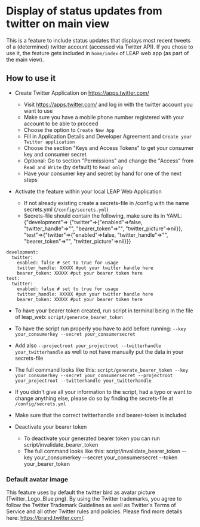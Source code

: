 # Display of status updates from twitter on main view #

This is a feature to include status updates that displays most recent tweets
of a (determined) twitter account (accessed via Twitter API).
If you chose to use it, the feature gets included in `home/index` of
LEAP web app (as part of the main view).

## How to use it ##

* Create Twitter Application on https://apps.twitter.com/
  * Visit https://apps.twitter.com/ and log in with the twitter account you want to use
  * Make sure you have a mobile phone number registered with your account to be able to proceed
  * Choose the option to `Create New App`
  * Fill in Application Details and Developer Agreement and `Create your Twitter application`
  * Choose the section "Keys and Access Tokens" to get your consumer key and consumer secret
  * Optional: Go to section "Permissions" and change the "Access" from `Read and Write` (by default) to `Read only`
  * Have your consumer key and secret by hand for one of the next steps

* Activate the feature within your local LEAP Web Application
  * If not already existing create a secrets-file in /config with the name secrets.yml (`/config/secrets.yml`)
  * Secrets-file should contain the following, make sure its in YAML: {"development"=> {"twitter"=>{"enabled"=>false, "twitter_handle"=>"", "bearer_token"=>"", "twitter_picture"=>nil}}, "test"=>{"twitter"=>{"enabled"=>false, "twitter_handle"=>"", "bearer_token"=>"", "twitter_picture"=>nil}}}
```
development:
  twitter:
    enabled: false # set to true for usage
    twitter_handle: XXXXX #put your twitter handle here
    bearer_token: XXXXX #put your bearer token here
test:
  twitter:
    enabled: false # set to true for usage
    twitter_handle: XXXXX #put your twitter handle here
    bearer_token: XXXXX #put your bearer token here
```
  * To have your bearer token created, run script in terminal being in the file of leap_web: `script/generate_bearer_token`
  * To have the script run properly you have to add before running: `--key your_consumerkey --secret your_consumersecret`
  * Add also `--projectroot your_projectroot --twitterhandle your_twitterhandle` as well to not have manually put the data in your secrets-file
  * The full command looks like this: `script/generate_bearer_token --key your_consumerkey --secret your_consumersecret --projectroot your_projectroot --twitterhandle your_twitterhandle`
  * If you didn't give all your information to the script, had a typo or want to change anything else, please do so by finding the secrets-file at `/config/secrets.yml`
  * Make sure that the correct twitterhandle and bearer-token is included

* Deactivate your bearer token
  * To deactivate your generated bearer token you can run script/invalidate_bearer_token
  * The full command looks like this: script/invalidate_bearer_token --key your_consumerkey --secret your_consumersecret --token your_bearer_token

### Default avatar image ###

This feature uses by default the twitter bird as avatar picture (Twitter_Logo_Blue.png). By using the Twitter trademarks, you agree to follow the Twitter Trademark Guidelines as well as Twitter's Terms of Service and all other Twitter rules and policies. Please find more details here: https://brand.twitter.com/.
